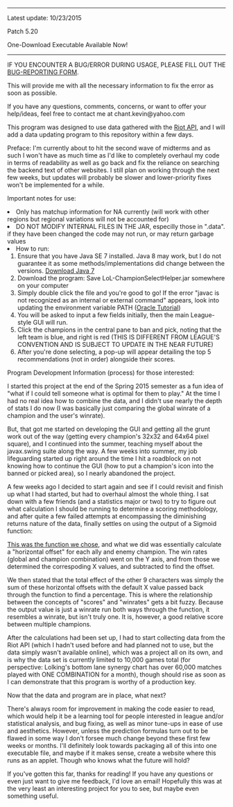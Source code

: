 <hr />

<p>Latest update: 10/23/2015</p>

<p>Patch 5.20</p>

<p>One-Download Executable Available Now!</p>

<hr />

<p>IF YOU ENCOUNTER A BUG/ERROR DURING USAGE, PLEASE FILL OUT THE <a href="http://goo.gl/forms/se0EBI49lx">BUG-REPORTING FORM</a>.


This will provide me with all the necessary information to fix the error
as soon as possible.</p>

<p>If you have any questions, comments, concerns, or want to offer your help/ideas, feel free to contact me at chant.kevin@yahoo.com</p>

<p>This program was designed to use data gathered with the <a href="https://developer.riotgames.com">Riot API</a>, and I will add a data updating program to this repository within a few days.</p>

<p>Preface: I'm currently about to hit the second wave of midterms and as such I won't have as much time as I'd like to completely overhaul my code in terms of readability
as well as go back and fix the reliance on searching the backend text of other websites. I still plan on working through the next few weeks, but updates will probably be slower and lower-priority fixes won't be implemented for a while.</p>

<p>Important notes for use:
<uol>
<li>Only has matchup information for NA currently (will work with other regions but regional variations will not be accounted for)</li>
<li>DO NOT MODIFY INTERNAL FILES IN THE JAR, especilly those in ".data". if they have been changed the code may not run, or may return garbage values</li>
<li>How to run:
  <ol>
  <li>Ensure that you have Java SE 7 installed. Java 8 may work, but I do not guarantee it as some methods/implementations did change between the versions. <a href ="http://tinyurl.com/cnafy3t">Download Java 7</a></li> 
  <li>Download the program: Save LoL-ChampionSelectHelper.jar somewhere on your computer</li>
  <li>Simply double click the file and you're good to go! If the error "javac is not recognized as an internal or external command" appears, look into updating the environment variable PATH (<a href="http://tinyurl.com/q8wfejk">Oracle Tutorial</a>)</li>
  <li>You will be asked to input a few fields initially, then the main League-style GUI will run.</li>
  <li>Click the champions in the central pane to ban and pick, noting that the left team is blue, and right is red (THIS IS DIFFERENT FROM LEAGUE'S CONVENTION AND IS SUBJECT TO UPDATE IN THE NEAR FUTURE)</li>
  <li>After you're done selecting, a pop-up will appear detailing the top 5 recommendations (not in order) alongside their scores.</li>
  </ol>
  </li>
  </uol>
  </p>

<p>Program Development Information (process) for those interested:
    
I started this project at the end of the Spring 2015 semester as a fun idea of "what if I could tell someone what is optimal for them to play." At the time I had no real idea how to combine the data, and I didn't use nearly the depth of stats I do now (I was basically just comparing the global winrate of a champion and the user's winrate).

But, that got me started on developing the GUI and getting all the grunt work out of the way (getting every champion's 32x32 and 64x64 pixel square), and I continued into the summer, teaching myself about the javax.swing suite along the way. A few weeks into summer, my job lifeguarding started up right around the time I hit a roadblock on not knowing how to continue the GUI (how to put a champion's icon into the banned or picked area), so I nearly abandoned the project.

A few weeks ago I decided to start again and see if I could revisit and finish up what I had started, but had to overhaul almost the whole thing. I sat down with a few friends (and a statistics major or two) to try to figure out what calculation I should be running to determine a scoring methodology, and after quite a few failed attempts at encompassing the diminishing returns nature of the data, finally settles on using the output of a Sigmoid function:</p>

<p><a href="http://artint.info/figures/ch07/sigmoidc.gif">This was the function we chose</a>, and what we did was essentially calculate a "horizontal offset" for each ally and enemy champion. The win rates (global and champion combination) went on the Y axis, and from those we determined the correspoding X values, and subtracted to find the offset.

We then stated that the total effect of the other 9 characters was simply the sum of these horizontal offsets with the default X value passed back through the function to find a percentage. This is where the relationship between the concepts of "scores" and "winrates" gets a bit fuzzy. Because the output value is just a winrate run both ways through the function, it resembles a winrate, but isn't truly one. It is, however, a good relative score between multiple champions.

After the calculations had been set up, I had to start collecting data from the
Riot API (which I hadn't used before and had planned not to use, but the data
simply wasn't available online), which was a project all on its own, and is why
the data set is currently limited to 10,000 games total (for perspective:
Lolking's bottom lane synergy chart has over 60,000 matches played with ONE
COMBINATION for a month), though should rise as soon as I can demonstrate that
this program is worthy of a production key.
</p>

<p>Now that the data and program are in place, what next?</p>

<p>There's always room for improvement in making the code easier to read, which would
help it be a learning tool for people interested in league and/or statistical
analysis, and bug fixing, as well as minor tune-ups in ease of use and aesthetics.
However, unless the prediction formulas turn out to be flawed in some way I don't
forsee much change beyond these first few weeks or months. I'll definitely look
towards packaging all of this into one executable file, and maybe if it makes
sense, create a website where this runs as an applet.
Though who knows what the future will hold?</p>

<p>If you've gotten this far, thanks for reading! If you have any questions or even just want to give me feedback, I'd love an email! Hopefully this was at the very least an interesting project for you to see, but maybe even something useful.</p>

